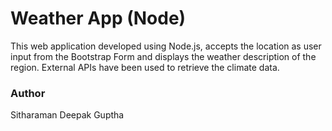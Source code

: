 # Weather App (Node)

This web application developed using Node.js, accepts the location as user input from the Bootstrap Form and displays the weather description of the region. External APIs have been used to retrieve the climate data.

### Author

Sitharaman Deepak Guptha

